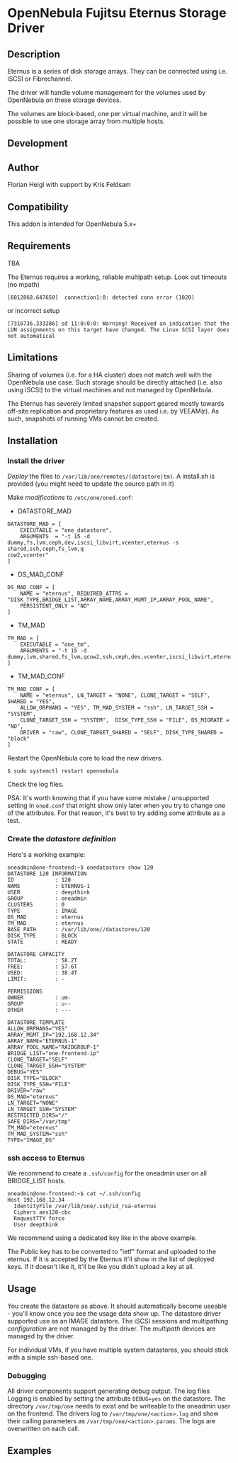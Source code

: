 # OpenNebula Fujitsu Eternus Storage Driver


## Description

Eternus is a series of disk storage arrays.
They can be connected using i.e. iSCSI or Fibrechannel.

The driver will handle volume management for the volumes used by OpenNebula 
on these storage devices.

The volumes are block-based, one per virtual machine, and it will be possible to use one storage array from multiple hosts.




## Development


## Author

Florian Heigl with support by Kris Feldsam 


## Compatibility

This addon is intended for OpenNebula 5.x+


## Requirements

TBA

The Eternus requires a working, reliable multipath setup.
Look out timeouts (no mpath)
```
[6012868.647650]  connection1:0: detected conn error (1020)

```

or incorrect setup
```
[7316736.333286] sd 11:0:0:0: Warning! Received an indication that the LUN assignments on this target have changed. The Linux SCSI layer does not automatical
```


## Limitations

Sharing of volumes (i.e. for a HA cluster) does not match well with the 
OpenNebula use case.
Such storage should be directly attached (i.e. also using iSCSI) to the virtual machines and not managed by OpenNebula.

The Eternus has severely limited snapshot support geared mostly towards off-site replication and proprietary features as used i.e. by VEEAM(r). As such, snapshots of running VMs cannot be created.

## Installation


### Install the driver

*Deploy* the files to `/var/lib/one/remotes/(datastore|tm)`.
A install.sh is provided (you might need to update the source path in it)

Make *modifications* to `/etc/one/oned.conf`:

* DATASTORE_MAD

```
DATASTORE_MAD = [
    EXECUTABLE = "one_datastore",
    ARGUMENTS  = "-t 15 -d dummy,fs,lvm,ceph,dev,iscsi_libvirt,vcenter,eternus -s shared,ssh,ceph,fs_lvm,q
cow2,vcenter"
]
```

* DS_MAD_CONF

```
DS_MAD_CONF = [
    NAME = "eternus", REQUIRED_ATTRS = "DISK_TYPE,BRIDGE_LIST,ARRAY_NAME,ARRAY_MGMT_IP,ARRAY_POOL_NAME",
    PERSISTENT_ONLY = "NO"
]
```

* TM_MAD

```
TM_MAD = [
    EXECUTABLE = "one_tm",
    ARGUMENTS = "-t 15 -d dummy,lvm,shared,fs_lvm,qcow2,ssh,ceph,dev,vcenter,iscsi_libvirt,eternus"
]
```

* TM_MAD_CONF

```
TM_MAD_CONF = [
    NAME = "eternus", LN_TARGET = "NONE", CLONE_TARGET = "SELF", SHARED = "YES", 
    ALLOW_ORPHANS = "YES", TM_MAD_SYSTEM = "ssh", LN_TARGET_SSH = "SYSTEM",
    CLONE_TARGET_SSH = "SYSTEM",  DISK_TYPE_SSH = "FILE", DS_MIGRATE = "NO",  
    DRIVER = "raw", CLONE_TARGET_SHARED = "SELF", DISK_TYPE_SHARED = "block"
]
```

Restart the OpenNebula core to load the new drivers.

```$ sudo systemctl restart opennebula```

Check the log files.

PSA: It's worth knowing that if you have some mistake / unsupported setting in `oned.conf` that might show only later when you try to change one of the attributes. For that reason, it's best to try adding some attribute as a test.


### Create the *datastore definition*

Here's a working example:

```
oneadmin@one-frontend:~$ onedatastore show 120
DATASTORE 120 INFORMATION                                                       
ID             : 120
NAME           : ETERNUS-1
USER           : deepthink
GROUP          : oneadmin
CLUSTERS       : 0
TYPE           : IMAGE
DS_MAD         : eternus
TM_MAD         : eternus
BASE PATH      : /var/lib/one//datastores/120
DISK_TYPE      : BLOCK
STATE          : READY

DATASTORE CAPACITY                                                              
TOTAL:         : 58.2T
FREE:          : 57.6T
USED:          : 38.4T
LIMIT:         : -

PERMISSIONS                                                                     
OWNER          : um-
GROUP          : u--
OTHER          : ---

DATASTORE TEMPLATE                                                              
ALLOW_ORPHANS="YES"
ARRAY_MGMT_IP="192.168.12.34"
ARRAY_NAME="ETERNUS-1"
ARRAY_POOL_NAME="RAIDGROUP-1"
BRIDGE_LIST="one-frontend-ip"
CLONE_TARGET="SELF"
CLONE_TARGET_SSH="SYSTEM"
DEBUG="YES"
DISK_TYPE="BLOCK"
DISK_TYPE_SSH="FILE"
DRIVER="raw"
DS_MAD="eternus"
LN_TARGET="NONE"
LN_TARGET_SSH="SYSTEM"
RESTRICTED_DIRS="/"
SAFE_DIRS="/var/tmp"
TM_MAD="eternus"
TM_MAD_SYSTEM="ssh"
TYPE="IMAGE_DS"
```


### ssh access to Eternus

We recommend to create a `.ssh/config` for the oneadmin user on all BRIDGE_LIST hosts.

```
oneadmin@one-frontend:~$ cat ~/.ssh/config 
Host 192.168.12.34
  IdentityFile /var/lib/one/.ssh/id_rsa-eternus
  Ciphers aes128-cbc
  RequestTTY force
  User deepthink
```

We recommend using a dedicated key like in the above example.

The Public key has to be converted to "ietf" format and uploaded to the eternus.
If it is accepted by the Eternus it'll show in the list of deployed keys.
If it doesn't like it, it'll be like you didn't upload a key at all.


## Usage

You create the datastore as above. It should automatically become useable - 
you'll know once you see the usage data show up.
The datastore driver supported use as an IMAGE datastore.
The iSCSI sessions and multipathing *configuration* are not managed by the driver.
The *multipath* devices are managed by the driver.

For individual VMs, if you have multiple system datastores, you should stick with a simple ssh-based one.


### Debugging

All driver components support generating debug output.
The log files
Logging is enabled by setting the attribute `DEBUG=yes` on the datastore.
The directory `/var/tmp/one` needs to exist and be writeable to the oneadmin user on the frontend. The drivers log to `/var/tmp/one/<action>.log` and show their calling parameters as `/var/tmp/one/<action>.params`.
The logs are overwritten on each call.



## Examples
